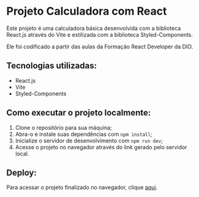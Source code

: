 # Projeto Calculadora com React

Este projeto é uma calculadora básica desenvolvida com a biblioteca React.js através do Vite e estilizada com a biblioteca Styled-Components.

Ele foi codificado a partir das aulas da Formação React Developer da DIO.


## Tecnologias utilizadas:

- React.js
- Vite
- Styled-Components


## Como executar o projeto localmente:

1. Clone o repositório para sua máquina;
2. Abra-o e instale suas dependências com `npm install`;
3. Inicialize o servidor de desenvolvimento com `npm run dev`;
4. Acesse o projeto no navegador através do link gerado pelo servidor local.


## Deploy: 

Para acessar o projeto finalizado no navegador, clique [aqui](https://nataliabrunelli.github.io/calculadora-react/).
